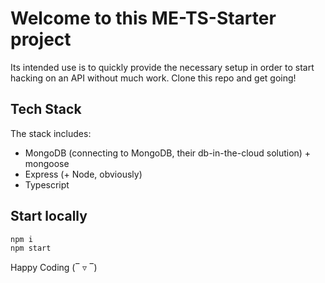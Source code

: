 # Welcome to this ME-TS-Starter project

Its intended use is to quickly provide the necessary setup in order to start hacking on an API without much work. Clone this repo and get going!

## Tech Stack

The stack includes:

- MongoDB (connecting to MongoDB, their db-in-the-cloud solution) + mongoose
- Express (+ Node, obviously)
- Typescript

## Start locally

```sh
npm i
npm start
```

Happy Coding (‾ ▿ ‾)
